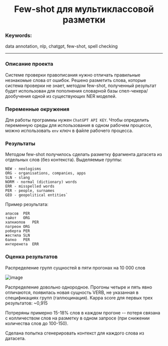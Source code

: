 <h1 align="center">Few-shot для мультиклассовой разметки</h1>

<h3>Keywords:</h3> <p>data annotation, nlp, chatgpt, few-shot, spell checking</p>
<hr>
<h3>Описание проекта</h3>
	<p>Системе проверки правописания нужно отличать правильные незнакомые слова от ошибок. Решено разметить слова, которые система проверки не знает, методом few-shot, полученный результат будет использован для пополнения словарной базы спел-чекера/дообучения одной из существующих NER моделей.
<h3>Переменные окружения</h3>
    
Для работы программы нужен `ChatGPT API KEY`. Чтобы определить переменную среды для использования в одном рабочем процессе, можно использовать `env` ключ в файле рабочего процесса.

<h3>Результаты</h3>
Методом few-shot получилось сделать разметку фрагмента датасета из отдельных слов (без контекста). 
Выделяемые группы:

	NEW - neologisms
	ORG - organisations, companies, apps
	SLN - slang
	NORM - normal (dictionary) words
	ERR - misspelled words
	PER - people, surnames
	GEO - geopolitical entities`

Пример результата:

	апасов	PER
	тайот	ORG
	халкиопов	PER
	патреон	ORG
	роберта	PER
	жестила	SLN
	балко	PER
	интеренета	ERR


<h3>Оценка результатов</h3>

Распределение групп сущностей в пяти прогонах на 10 000 слов

![image](https://github.com/VarvarKs/Few-shot-annotation/assets/74020946/50c9966f-2ef1-4831-a8e7-9f154cbfcd64)

Распределение довольно однородное. Прогоны четыре и пять явно отличаются, появилась новая сущность VERB, не указанная в спецификациях групп (галлюцинация).
Kappa score для первых трех результатов: ~0,915

Потреряны примерно 15-18% слов в каждом прогоне -- потеря связана с колличеством слов на разметку в одном запросе (при снижении количества слов до 100-150).

Сделана попытка сгенерировать контекст для каждого слова из датасета.
